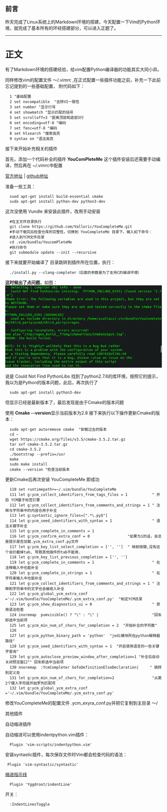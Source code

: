 ## 前言
昨天完成了Linux系统上的Markdown环境的搭建，今天配置一下Vim的Python环境，就完成了基本所有的环经搭建部分，可以进入正题了。

---
# 正文
有了Markdown环境的搭建经验，给vim配置Python编译器的功能其实大同小异。

同样修改vim的配置文件 ～/.vimrc ,在正式配置一些插件功能之前，补充一下此前忘记提到的一些基础配置，
附代码如下：

      1 "基础配置
      2 set nocompatible  "去除VI一致性
      3 set number "显示行号       
      4 set showmatch "显示匹配的括号
      5 set scrolloff=3 "距离顶部和底部3行
      6 set encoding=utf-8 "编码   
      7 set fenc=utf-8 "编码       
      8 set hlsearch "搜索高亮     
      9 syntax on "语法高亮  

接下来开始补充相关的插件

首先，添加一个代码补全的插件  **YouComPleteMe**
这个插件安装后还需要手动编译，然后再在  ~/.vimrc中配置

[官方地址](http://valloric.github.io/YouCompleteMe/)     |      [github地址](https://github.com/Valloric/YouCompleteMe)

准备一些工具：

      suod apt-get install build-essential cmake
      sudo apt-get install python-dev python3-dev

这次没使用 Vundle 来安装此插件，改用手动安装

      #在主文件目录执行
      git clone https://github.com/Valloric/YouCompleteMe.git
      #手动下载完后检查仓库的完整性，切换到 YouCompleteMe 目录下，输入如下命令：
      #进入到YCM文件目录
      cd .vim/bundle/YoucomPleteMe 
      #执行命令
      git submodule update --init --recursive

接下来就要开始编译了
目录跳转到插件所在位置，执行：

      ./install.py --clang-completer（后面的参数是为了支持C的编译环境）

**这时候出了点问题**，如图：![安装失败](img/python_env/complete_error.png)

说是 Could Not Find PythonLibs 找到了python2.7.6的库环境，按照它的提示，我以为是Python的版本问题，此后，再次执行了
  
      sudo apt-get install python3-dev

但显示已经是最新版本了，最后发现是由于Cmake的版本问题

使用 **Cmake --version**显示当前版本为2.8
接下来执行以下操作更新Cmake的版本：

      sudo apt-get autoremove cmake  "卸载过去的版本
      cd ~
      wget https://cmake.org/files/v3.5/cmake-3.5.2.tar.gz
      tar xvf cmake-3.5.2.tar.gz
      cd cmake-3.5.2
      ./bootstrap --prefix=/usr
      make
      sudo make install
      cmake --version "检查当前版本


更新Cmake后再次安装 YouCompleteMe 即成功

      110 set runtimepath+=~/.vim/bundle/YouCompleteMe
      111 let g:ycm_collect_identifiers_from_tags_files = 1           " 开启 YCM基于标签引擎  
      112 let g:ycm_collect_identifiers_from_comments_and_strings = 1 " 注释与字符串中的内容也用于补全  
      113 let g:syntastic_ignore_files=[".*\.py$"]
      114 let g:ycm_seed_identifiers_with_syntax = 1                  " 语法关键字补全  
      115 let g:ycm_complete_in_comments = 1
      116 let g:ycm_confirm_extra_conf = 0                 "如果为1的话，会总是提示是否加载.ycm_extra_conf.py文件  
      117 let g:ycm_key_list_select_completion = ['', '']  " 映射按键,没有这个会拦截掉tab, 导致其他插件的tab不能用.  
      118 let g:ycm_key_list_previous_completion = ['', '']
      119 let g:ycm_complete_in_comments = 1                          " 在注释输入中也能补全  
      120 let g:ycm_complete_in_strings = 1                           " 在字符串输入中也能补全  
      121 let g:ycm_collect_identifiers_from_comments_and_strings = 1 " 注释和字符串中的文字也会被收入补全  
      122 let g:ycm_global_ycm_extra_conf ='~/.vim/bundle/YouCompleteMe/.ycm_extra_conf.py'  "制定YCM目录
      123 let g:ycm_show_diagnostics_ui = 0                           " 禁用语法检查  
      124 inoremap  pumvisible() ? "\" : "\" |                        "回车即选中当前项
      125 let g:ycm_min_num_of_chars_for_completion = 2  "开始补全的字符数"
      126 
      127 let g:ycm_python_binary_path = 'python'  "jedi模块所在python解释器路径"
      128 let g:ycm_seed_identifiers_with_syntax = 1  "开启使用语言的一些关键字查询"
      129 let g:ycm_autoclose_preview_window_after_completion=1 "补全后自动关闭预览窗口"" 回车即选中当前项
      130 nnoremap  :YcmCompleter GoToDefinitionElseDeclaration|     " 跳转到定义处
      131 let g:ycm_min_num_of_chars_for_completion=2                 "从第2个键入字符就开始罗列匹配项 
      132 let g:ycm_global_ycm_extra_conf ='~/.vim/bundle/YouCompleteMe/.ycm_extra_conf.py'


修改YouCompleteMe的配置文件 .ycm_exyra_conf.py并把它复制到主目录 ～/


其他插件

自动缩进插件

自动缩进可以使用indentpython.vim插件：

      Plugin 'vim-scripts/indentpython.vim'

安装syntastic插件，每次保存文件时Vim都会检查代码的语法：


     Plugin 'vim-syntastic/syntastic'

[缩进指示线](https://github.com/Yggdroot/indentLine)

      Plugin 'Yggdroot/indentLine'

开关：

      :IndentLinesToggle
